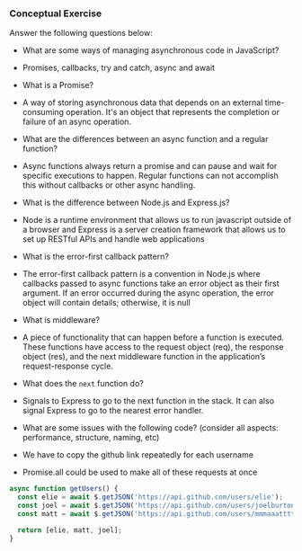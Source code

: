 ### Conceptual Exercise

Answer the following questions below:

- What are some ways of managing asynchronous code in JavaScript?
- Promises, callbacks, try and catch, async and await

- What is a Promise?
- A way of storing asynchronous data that depends on an external time-consuming operation. It's an object that represents the completion or failure of an async operation.

- What are the differences between an async function and a regular function?
- Async functions always return a promise and can pause and wait for specific executions to happen. Regular functions can not accomplish this without callbacks or other async handling.

- What is the difference between Node.js and Express.js?
- Node is a runtime environment that allows us to run javascript outside of a browser and Express is a server creation framework that allows us to set up RESTful APIs and handle web applications

- What is the error-first callback pattern?
- The error-first callback pattern is a convention in Node.js where callbacks passed to async functions take an error object as their first argument. If an error occurred during the async operation, the error object will contain details; otherwise, it is null

- What is middleware?
- A piece of functionality that can happen before a function is executed. These functions have access to the request object (req), the response object (res), and the next middleware function in the application’s request-response cycle.

- What does the `next` function do?
- Signals to Express to go to the next function in the stack. It can also signal Express to go to the nearest error handler.

- What are some issues with the following code? (consider all aspects: performance, structure, naming, etc)
- We have to copy the github link repeatedly for each username
- Promise.all could be used to make all of these requests at once

```js
async function getUsers() {
  const elie = await $.getJSON('https://api.github.com/users/elie');
  const joel = await $.getJSON('https://api.github.com/users/joelburton');
  const matt = await $.getJSON('https://api.github.com/users/mmmaaatttttt');

  return [elie, matt, joel];
}
```
